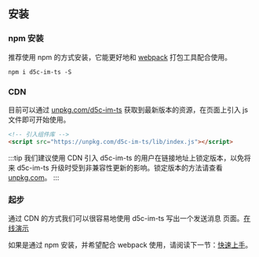 <!--
 * @Author: vickiWu
 * @Date: 2022-04-06 10:15:42
 * @LastEditTime: 2022-04-06 16:59:15
 * @LastEditors: vickiWu
 * @Description: 
 * @FilePath: \d5c-ui\examples\docs\sdk\installation.md
-->
## 安装

### npm 安装

推荐使用 npm 的方式安装，它能更好地和 [webpack](https://webpack.js.org/) 打包工具配合使用。

```shell
npm i d5c-im-ts -S
```

### CDN

目前可以通过 [unpkg.com/d5c-im-ts](https://unpkg.com/d5c-im-ts/) 获取到最新版本的资源，在页面上引入 js 文件即可开始使用。

```html
<!-- 引入组件库 -->
<script src="https://unpkg.com/d5c-im-ts/lib/index.js"></script>
```

:::tip
我们建议使用 CDN 引入 d5c-im-ts 的用户在链接地址上锁定版本，以免将来 d5c-im-ts 升级时受到非兼容性更新的影响。锁定版本的方法请查看 [unpkg.com](https://unpkg.com)。
:::

### 起步

通过 CDN 的方式我们可以很容易地使用 d5c-im-ts 写出一个发送消息 页面。[在线演示](https://codepen.io/vicki_wu/pen/ExoQeJE)

如果是通过 npm 安装，并希望配合 webpack 使用，请阅读下一节：[快速上手](/#/sdk/quickstart)。
